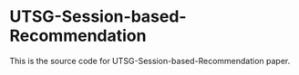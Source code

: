 # UTSG-Session-based-Recommendation
This is the source code for UTSG-Session-based-Recommendation paper.
